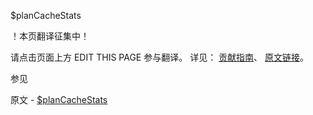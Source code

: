  $planCacheStats

 ！本页翻译征集中！

请点击页面上方 EDIT THIS PAGE 参与翻译。
详见：
[贡献指南]( https://github.com/JinMuInfo/MongoDB-Manual-zh/blob/master/CONTRIBUTING.md )、
[原文链接](  https://docs.mongodb.com/manual/reference/operator/aggregation/planCacheStats/  )。

 参见

原文 - [$planCacheStats]( https://docs.mongodb.com/manual/reference/operator/aggregation/planCacheStats/ )

